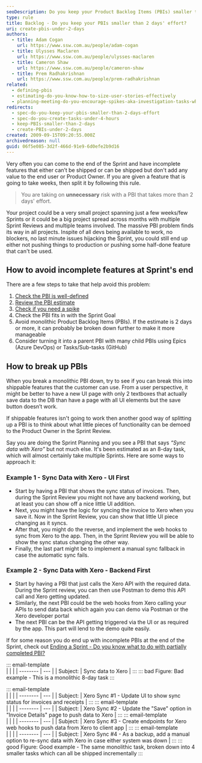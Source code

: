 ```yaml
---
seoDescription: Do you keep your Product Backlog Items (PBIs) smaller than 2 days' effort to avoid incomplete features at Sprint's end?
type: rule
title: Backlog - Do you keep your PBIs smaller than 2 days' effort?
uri: create-pbis-under-2-days
authors:
  - title: Adam Cogan
    url: https://www.ssw.com.au/people/adam-cogan
  - title: Ulysses Maclaren
    url: https://www.ssw.com.au/people/ulysses-maclaren
  - title: Cameron Shaw
    url: https://www.ssw.com.au/people/cameron-shaw
  - title: Prem Radhakrishnan
    url: https://www.ssw.com.au/people/prem-radhakrishnan
related:
  - defining-pbis
  - estimating-do-you-know-how-to-size-user-stories-effectively
  - planning-meeting-do-you-encourage-spikes-aka-investigation-tasks-when-a-story-is-inestimable
redirects:
  - spec-do-you-keep-your-pbis-smaller-than-2-days-effort
  - spec-do-you-create-tasks-under-4-hours
  - keep-PBIs-smaller-than-2-days
  - create-PBIs-under-2-days
created: 2009-09-15T09:20:55.000Z
archivedreason: null
guid: 06f5e085-3d2f-466d-91e9-6d0efe2b9d16
---
```


Very often you can come to the end of the Sprint and have incomplete features that either can’t be shipped or can be shipped but don't add any value to the end user or Product Owner. If you are given a feature that is going to take weeks, then split it by following this rule.

<!--endintro-->

> You are taking on **unnecessary** risk with a PBI that takes more than 2 days' effort.

Your project could be a very small project spanning just a few weeks/few Sprints or it could be a big project spread across months with multiple Sprint Reviews and multiple teams involved. The massive PBI problem finds its way in all projects. Inspite of all devs being available to work, no blockers, no last minute issues hijacking the Sprint, you could still end up either not pushing things to production or pushing some half-done feature that can't be used.

## How to avoid incomplete features at Sprint's end

There are a few steps to take that help avoid this problem:

1. [Check the PBI is well-defined](/defining-pbis)
2. [Review the PBI estimate](/estimating-do-you-know-how-to-size-user-stories-effectively)
3. [Check if you need a spike](/planning-meeting-do-you-encourage-spikes-aka-investigation-tasks-when-a-story-is-inestimable)
4. Check the PBI fits in with the Sprint Goal
5. Avoid monolithic Product Backlog Items (PBIs). If the estimate is 2 days or more, it can probably be broken down further to make it more manageable
6. Consider turning it into a parent PBI with many child PBIs using Epics (Azure DevOps) or Tasks/Sub-tasks (GitHub)

## How to break up PBIs

When you break a monolithic PBI down, try to see if you can break this into shippable features that the customer can use. From a user perspective, it might be better to have a new UI page with only 2 textboxes that actually save data to the DB than have a page with all UI elements but the save button doesn’t work.

If shippable features isn't going to work then another good way of splitting up a PBI is to think about what little pieces of functionality can be demoed to the Product Owner in the Sprint Review.

Say you are doing the Sprint Planning and you see a PBI that says _“Sync data with Xero”_ but not much else. It's been estimated as an 8-day task, which will almost certainly take multiple Sprints. Here are some ways to approach it:

### Example 1 - Sync Data with Xero - UI First

* Start by having a PBI that shows the sync status of invoices. Then, during the Sprint Review you might not have any backend working, but at least you can show off a nice little UI addition.
* Next, you might have the logic for syncing the invoice to Xero when you save it. Now in the Sprint Review, you can show that little UI piece changing as it syncs.
* After that, you might do the reverse, and implement the web hooks to sync from Xero to the app. Then, in the Sprint Review you will be able to show the sync status changing the other way.
* Finally, the last part might be to implement a manual sync fallback in case the automatic sync fails.

### Example 2 - Sync Data with Xero - Backend First

* Start by having a PBI that just calls the Xero API with the required data. During the Sprint review, you can then use Postman to demo this API call and Xero getting updated.
* Similarly, the next PBI could be the web hooks from Xero calling your APIs to send data back which again you can demo via Postman or the Xero developer portal
* The next PBI can be the API getting triggered via the UI or as required by the app. This part will lend to the demo quite easily.

If for some reason you do end up with incomplete PBIs at the end of the Sprint, check out [Ending a Sprint - Do you know what to do with partially completed PBI?](/ending-a-sprint-do-you-know-what-to-do-with-partially-completed-stories)

::: email-template  
|          |     |
| -------- | --- |
| Subject: | Sync data to Xero |
:::
::: bad
Figure: Bad example - This is a monolithic 8-day task
:::

::: email-template  
|          |     |
| -------- | --- |
| Subject: | Xero Sync #1 - Update UI to show sync status for invoices and receipts |
:::
::: email-template  
|          |     |
| -------- | --- |
| Subject: | Xero Sync #2 - Update the "Save" option in "Invoice Details" page to push data to Xero |
:::
::: email-template  
|          |     |
| -------- | --- |
| Subject: | Xero Sync #3 - Create endpoints for Xero web hooks to push data from Xero to client app  |
:::
::: email-template  
|          |     |
| -------- | --- |
| Subject: | Xero Sync #4 - As a backup, add a manual option to re-sync data with Xero in case either system was down |
:::
::: good
Figure: Good example - The same monolithic task, broken down into 4 smaller tasks which can all be shipped incrementally
:::
